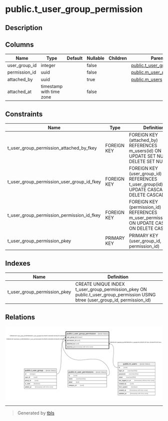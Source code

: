 # public.t_user_group_permission

## Description

## Columns

| Name | Type | Default | Nullable | Children | Parents | Comment |
| ---- | ---- | ------- | -------- | -------- | ------- | ------- |
| user_group_id | integer |  | false |  | [public.t_user_group](public.t_user_group.md) |  |
| permission_id | uuid |  | false |  | [public.m_user_permissions](public.m_user_permissions.md) |  |
| attached_by | uuid |  | true |  | [public.m_users](public.m_users.md) |  |
| attached_at | timestamp with time zone |  | false |  |  |  |

## Constraints

| Name | Type | Definition |
| ---- | ---- | ---------- |
| t_user_group_permission_attached_by_fkey | FOREIGN KEY | FOREIGN KEY (attached_by) REFERENCES m_users(id) ON UPDATE SET NULL ON DELETE SET NULL |
| t_user_group_permission_user_group_id_fkey | FOREIGN KEY | FOREIGN KEY (user_group_id) REFERENCES t_user_group(id) ON UPDATE CASCADE ON DELETE CASCADE |
| t_user_group_permission_permission_id_fkey | FOREIGN KEY | FOREIGN KEY (permission_id) REFERENCES m_user_permissions(id) ON UPDATE CASCADE ON DELETE CASCADE |
| t_user_group_permission_pkey | PRIMARY KEY | PRIMARY KEY (user_group_id, permission_id) |

## Indexes

| Name | Definition |
| ---- | ---------- |
| t_user_group_permission_pkey | CREATE UNIQUE INDEX t_user_group_permission_pkey ON public.t_user_group_permission USING btree (user_group_id, permission_id) |

## Relations

![er](public.t_user_group_permission.svg)

---

> Generated by [tbls](https://github.com/k1LoW/tbls)
